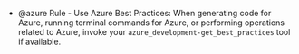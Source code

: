 - @azure Rule - Use Azure Best Practices: When generating code for Azure, running terminal commands for Azure, or performing operations related to Azure, invoke your `azure_development-get_best_practices` tool if available.
 